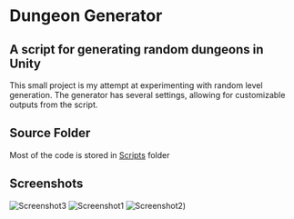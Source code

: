 # Dungeon Generator
## A script for generating random dungeons in Unity
This small project is my attempt at experimenting with random level generation. The generator has several settings, allowing for customizable outputs from the script.
## Source Folder
Most of the code is stored in [Scripts](Assetes/Scripts) folder
## Screenshots
![Screenshot3](screens/screen3.png)
![Screenshot1](screens/screen1.png)
![Screenshot2](screens/screen2.png))
